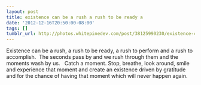 ```yaml
---
layout: post
title: existence can be a rush a rush to be ready a
date: '2012-12-16T20:50:00-08:00'
tags: []
tumblr_url: http://photos.whitepinedev.com/post/38125990230/existence-can-be-a-rush-a-rush-to-be-ready-a
---
```

Existence can be a rush, a rush to be ready, a rush to perform and a rush to accomplish.  The seconds pass by and we rush through them and the moments wash by us.   Catch a moment. Stop, breathe, look around, smile and experience that moment and create an existence driven by gratitude and for the chance of having that moment which will never happen again.
